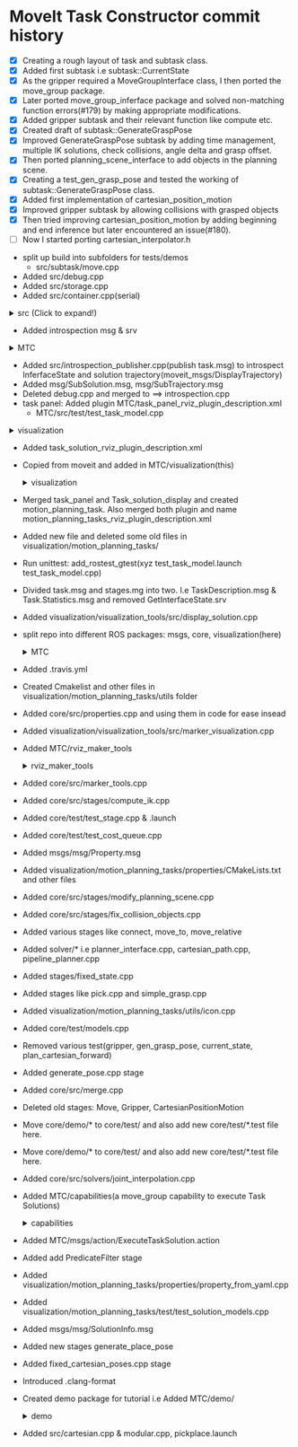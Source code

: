 # MoveIt Task Constructor commit history
- [x] Creating a rough layout of task and subtask class.
- [x] Added first subtask i.e subtask::CurrentState
- [x] As the gripper required a MoveGroupInterface class, I then ported the move_group package.
- [x] Later ported move_group_inferface package and solved non-matching function errors(#179) by making appropriate modifications.
- [x] Added gripper subtask and their relevant function like compute etc.
- [x] Created draft of subtask::GenerateGraspPose
- [x] Improved GenerateGraspPose subtask by adding time management, multiple IK solutions, check collisions, angle delta and grasp offset.
- [x] Then ported planning_scene_interface to add objects in the planning scene.
- [x] Creating a test_gen_grasp_pose and tested the working of subtask::GenerateGraspPose class.
- [x] Added first implementation of cartesian_position_motion
- [x] Improved gripper subtask by allowing collisions with grasped objects
- [x] Then tried improving cartesian_position_motion by adding beginning and end inference but later encountered an issue(#180).
- [ ] Now I started porting cartesian_interpolator.h
- split up build into subfolders for tests/demos
    - src/subtask/move.cpp
- Added src/debug.cpp
- Added src/storage.cpp
- Added src/container.cpp(serial)

<details>
    <summary>src (Click to expand!)</summary>
    
  - task.cpp
  - stage.cpp
  - debug.cpp
  - container.cpp
  - Demo
      - CMakeList.txt
      - plan_pick_ur5.cpp
  - Test
      - CMakeList.txt
      - test_current_state.cpp
  - Subtask
      - CMakeList.txt
      - Current_state.cpp
      - Parallel container
</details>

- Added introspection msg & srv

<details>
        <summary>MTC</summary>
    msg
        - Stage.msg
        - Task.msg
        - Solution.msg
    - srv
        - GetInterfaceState.srv
        - GetSolution.srv
</details>

- Added src/introspection_publisher.cpp(publish task.msg) to introspect InferfaceState and solution trajectory(moveit_msgs/DisplayTrajectory)
- Added msg/SubSolution.msg, msg/SubTrajectory.msg
- Deleted debug.cpp and merged to ==> introspection.cpp
- task panel: Added plugin MTC/task_panel_rviz_plugin_description.xml
    - MTC/src/test/test_task_model.cpp

<details>
        <summary>visualization</summary>
        
    - CMakeLists.txt
    - Task_panel
        - CMakeLists.txt
        - Mainloop_processing.cpp & .h
        - stage_wrapper.cpp & .h
        - task_model.cpp & .h
        - task_panel.cpp & .h & .ui
</details>

- Added task_solution_rviz_plugin_description.xml



- Copied from moveit and added in MTC/visualization(this)

    <details>
        <summary>visualization</summary>
    
    - Task_solution_display
    - Visualization_tools
        - src
            - Task_solution_panel.cpp
            - Task_solution_visualization.cpp
</details>

- Merged task_panel and Task_solution_display and created motion_planning_task. Also merged both plugin and name  motion_planning_tasks_rviz_plugin_description.xml
- Added new file and deleted some old files in visualization/motion_planning_tasks/ 
- Run unittest: add_rostest_gtest(xyz test_task_model.launch test_task_model.cpp)
- Divided task.msg and stages.mg into two. I.e TaskDescription.msg & Task.Statistics.msg and removed GetInterfaceState.srv
- Added visualization/visualization_tools/src/display_solution.cpp
- split repo into different ROS packages: msgs, core, visualization(here)
    <details>
        <summary>MTC</summary>
    
    - Core
        - Cmakelist
        - Src
            - task.cpp, stage.cpp etc.
        - Stage_plugin
        - Demo
        - Test, etc.
    - Msgs
        - Cmakelist
        - Msgs
        - srv
    - Visualization
        - Cmakelist
        - Motion_planning_tasks
        - Visualization_tools
        - Rviz_plugin, etc
</details>

- Added .travis.yml
- Created Cmakelist and other files in visualization/motion_planning_tasks/utils folder
- Added core/src/properties.cpp and using them in code for ease insead
- Added visualization/visualization_tools/src/marker_visualization.cpp
- Added MTC/rviz_maker_tools
    <details>
        <summary>rviz_maker_tools</summary>
    
    - Cmakelist
    - src/marker_creation.cpp
</details>

- Added core/src/marker_tools.cpp
- Added core/src/stages/compute_ik.cpp
- Added core/test/test_stage.cpp & .launch
- Added core/test/test_cost_queue.cpp
- Added  msgs/msg/Property.msg
- Added visualization/motion_planning_tasks/properties/CMakeLists.txt and other files
- Added core/src/stages/modify_planning_scene.cpp
- Added core/src/stages/fix_collision_objects.cpp
- Added various stages like connect, move_to, move_relative
- Added solver/* i.e planner_interface.cpp, cartesian_path.cpp, pipeline_planner.cpp
- Added stages/fixed_state.cpp
- Added stages like pick.cpp and simple_grasp.cpp
- Added visualization/motion_planning_tasks/utils/icon.cpp
- Added core/test/models.cpp 
- Removed various test(gripper, gen_grasp_pose, current_state, plan_cartesian_forward)
- Added generate_pose.cpp stage
- Added core/src/merge.cpp
- Deleted old stages: Move, Gripper, CartesianPositionMotion
- Move core/demo/* to core/test/ and also add new core/test/*.test file here.
- Move core/demo/* to core/test/ and also add new core/test/*.test file here.
- Added core/src/solvers/joint_interpolation.cpp
- Added MTC/capabilities(a move_group capability to execute Task Solutions)
    <details>
        <summary>capabilities</summary>
    
    - Cmakelist
    - Capabilities_plugin_description.xml
    - src/execute_task_solution_capability.cpp
</details>

- Added MTC/msgs/action/ExecuteTaskSolution.action
- Added add PredicateFilter stage
- Added visualization/motion_planning_tasks/properties/property_from_yaml.cpp
- Added visualization/motion_planning_tasks/test/test_solution_models.cpp
- Added msgs/msg/SolutionInfo.msg
- Added new stages generate_place_pose
- Added fixed_cartesian_poses.cpp stage
- Introduced .clang-format
- Created demo package for tutorial i.e Added MTC/demo/
    <details>
        <summary>demo</summary>
    
    - Cmakelist
    - launch/demo.launch
    - src
        - Moveit_task_constructor_demo.cpp
        - pick_place_task.cpp
        - include/…./pick_place_task.h
    - config/panda_config.yaml
</details>

- Added src/cartesian.cpp & modular.cpp, pickplace.launch

